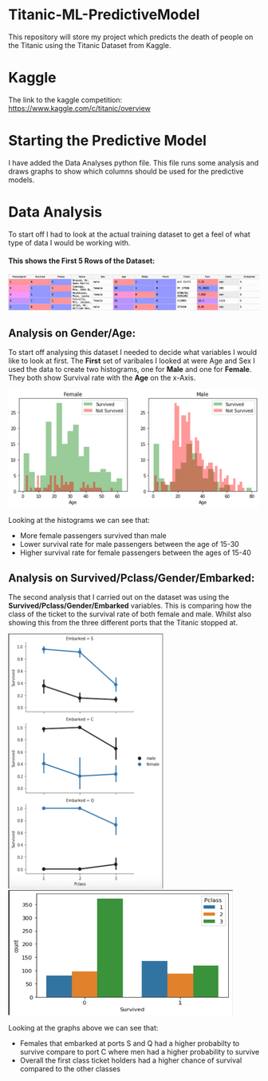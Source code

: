 # Titanic-ML-PredictiveModel
This repository will store my project which predicts the death of people on the Titanic using the Titanic Dataset from Kaggle.

# Kaggle
The link to the kaggle competition: https://www.kaggle.com/c/titanic/overview

# Starting the Predictive Model
I have added the Data Analyses python file. This file runs some analysis and draws graphs to show which columns should be used for the predictive models.


# Data Analysis
To start off I had to look at the actual training dataset to get a feel of what type of data I would be working with.

#### This shows the First 5 Rows of the Dataset:

![alt-text](img/Train_Head.png)




## Analysis on Gender/Age:

To start off analysing this dataset I needed to decide what variables I would like to look at first. 
The __First__ set of varibales I looked at were Age and Sex
I used the data to create two histograms, one for **Male** and one for **Female**.
They both show Survival rate with the **Age** on the x-Axis.

![Histogram](img/Histogram.png )

Looking at the histograms we can see that:
 * More female passengers survived than male
 * Lower survival rate for male passengers between the age of 15-30 
 * Higher survival rate for female passengers between the ages of 15-40


## Analysis on Survived/Pclass/Gender/Embarked:

The second analysis that I carried out on the dataset was using the **Survived/Pclass/Gender/Embarked** variables. This is comparing how the class of the ticket to the survival rate of both female and male. Whilst also showing this from the three different ports that the Titanic stopped at. 

<p float="left">
  <img src="img/Pclass.png" width="310" height="510">   
  <img src="img/Survived.png" width="450" height="250">
<p>

Looking at the graphs above we can see that:
 * Females that embarked at ports S and Q had a higher probabilty to survive compare to port C where men had a higher probability to survive
 * Overall the first class ticket holders had a higher chance of survival compared to the other classes 
 
 
